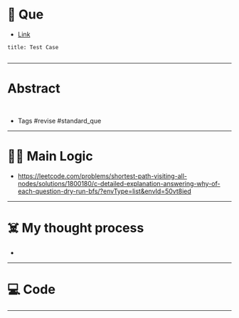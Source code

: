 # 🧩 Que
- [Link](https://leetcode.com/problems/shortest-path-visiting-all-nodes/)

```ad-question
title: Test Case


```

---
# Abstract
```ad-abstract


```

- Tags #revise #standard_que 
--- 
# 🕵️‍♂️ Main Logic
- https://leetcode.com/problems/shortest-path-visiting-all-nodes/solutions/1800180/c-detailed-explanation-answering-why-of-each-question-dry-run-bfs/?envType=list&envId=50vt8ied

---
# ☠️ My thought process
- 
---

# 💻 Code

---
